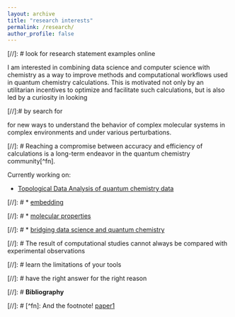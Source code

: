 ```yaml
---
layout: archive
title: "research interests"
permalink: /research/
author_profile: false
---
```


[//]: # look for research statement examples online

I am interested in combining data science and computer science with chemistry as a way to improve methods and computational workflows used in quantum chemistry calculations. 
This is motivated not only by an utilitarian incentives to optimize and facilitate such calculations, but is also led by a curiosity in looking 

[//]:# by search for 

for new ways to understand the behavior of complex molecular systems in complex environments and under various perturbations.






[//]: #  Reaching a compromise between accuracy and efficiency of calculations is a long-term endeavor in the quantum chemistry community[^fn]. 



Currently working on:

* [Topological Data Analysis of quantum chemistry data](tda_in_qchem)

[//]: # * [embedding](embedding)

[//]: #  * [molecular properties](molprop)

[//]: # * [bridging data science and quantum chemistry](data_science_in_qchem)





[//]: #  The result of computational studies cannot always be compared with experimental observations

[//]: #  learn the limitations of your tools

[//]: #  have the right answer for the right reason





[//]: #  **Bibliography**

[//]: #  [^fn]: And the footnote! [paper1](https://pubs.acs.org/doi/10.1021/acs.jpclett.9b00421)

